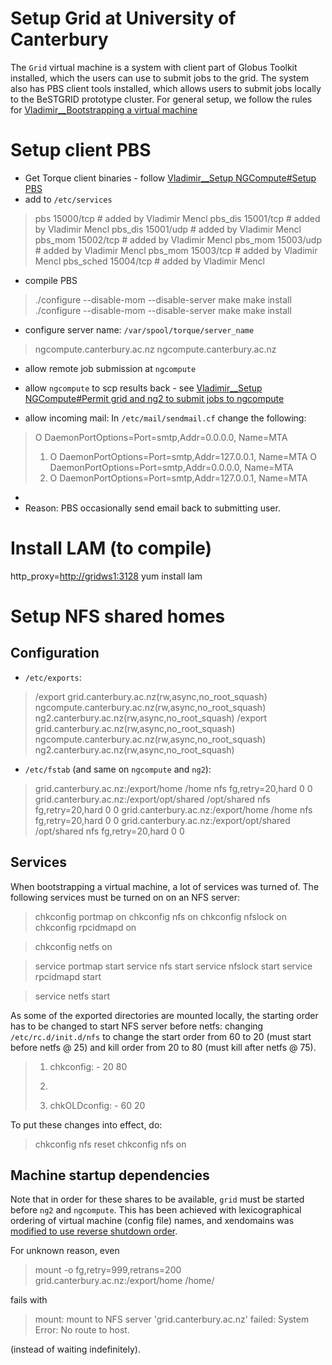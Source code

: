 # Setup Grid at University of Canterbury

The `Grid` virtual machine is a system with client part of Globus Toolkit installed, which the users can use to submit jobs to the grid.  The system also has PBS client tools installed, which allows users to submit jobs locally to the BeSTGRID prototype cluster.  For general setup, we follow the rules for [Vladimir__Bootstrapping a virtual machine](https://reannz.atlassian.net/wiki/pages/createpage.action?spaceKey=BeSTGRID&title=Vladimir__Bootstrapping%20a%20virtual%20machine&linkCreation=true&fromPageId=3816950580)

# Setup client PBS

- Get Torque client binaries - follow [Vladimir__Setup NGCompute#Setup PBS](https://reannz.atlassian.net/wiki/pages/createpage.action?spaceKey=BeSTGRID&title=Vladimir__Setup%20NGCompute&linkCreation=true&fromPageId=3816950580)
- add to `/etc/services`

>   pbs             15000/tcp       # added by Vladimir Mencl
>   pbs_dis         15001/tcp       # added by Vladimir Mencl
>   pbs_dis         15001/udp       # added by Vladimir Mencl
>   pbs_mom         15002/tcp       # added by Vladimir Mencl
>   pbs_mom         15003/udp       # added by Vladimir Mencl
>   pbs_mom         15003/tcp       # added by Vladimir Mencl
>   pbs_sched       15004/tcp       # added by Vladimir Mencl

- compile PBS


>   ./configure --disable-mom --disable-server
>   make
>   make install
>   ./configure --disable-mom --disable-server
>   make
>   make install

- configure server name: `/var/spool/torque/server_name`


>   ngcompute.canterbury.ac.nz
>   ngcompute.canterbury.ac.nz

- allow remote job submission at `ngcompute`

- allow `ngcompute` to scp results back - see [Vladimir__Setup NGCompute#Permit grid and ng2 to submit jobs to ngcompute](https://reannz.atlassian.net/wiki/pages/createpage.action?spaceKey=BeSTGRID&title=Vladimir__Setup%20NGCompute&linkCreation=true&fromPageId=3816950580)

- allow incoming mail: In `/etc/mail/sendmail.cf` change the following:


>  O DaemonPortOptions=Port=smtp,Addr=0.0.0.0, Name=MTA
> 1. O DaemonPortOptions=Port=smtp,Addr=127.0.0.1, Name=MTA
>  O DaemonPortOptions=Port=smtp,Addr=0.0.0.0, Name=MTA
> 1. O DaemonPortOptions=Port=smtp,Addr=127.0.0.1, Name=MTA

- 
- Reason: PBS occasionally send email back to submitting user.

# Install LAM (to compile)

http_proxy=[http://gridws1:3128](http://gridws1:3128) yum install lam

# Setup NFS shared homes

## Configuration

- `/etc/exports`:


>   /export         grid.canterbury.ac.nz(rw,async,no_root_squash) ngcompute.canterbury.ac.nz(rw,async,no_root_squash) ng2.canterbury.ac.nz(rw,async,no_root_squash)
>   /export         grid.canterbury.ac.nz(rw,async,no_root_squash) ngcompute.canterbury.ac.nz(rw,async,no_root_squash) ng2.canterbury.ac.nz(rw,async,no_root_squash)

- `/etc/fstab` (and same on `ngcompute` and `ng2`):


>   grid.canterbury.ac.nz:/export/home      /home   nfs     fg,retry=20,hard 0       0
>   grid.canterbury.ac.nz:/export/opt/shared        /opt/shared     nfs     fg,retry=20,hard        0       0
>   grid.canterbury.ac.nz:/export/home      /home   nfs     fg,retry=20,hard 0       0
>   grid.canterbury.ac.nz:/export/opt/shared        /opt/shared     nfs     fg,retry=20,hard        0       0

## Services

When bootstrapping a virtual machine, a lot of services was turned of.  The following services must be turned on on an NFS server:

>  chkconfig portmap on
>  chkconfig nfs on
>  chkconfig nfslock on
>  chkconfig rpcidmapd on

>  chkconfig netfs on

>  service portmap start
>  service nfs start
>  service nfslock start
>  service rpcidmapd start

>  service netfs start

As some of the exported directories are mounted locally, the starting order has to be changed to start NFS server before netfs: changing `/etc/rc.d/init.d/nfs` to change the start order from 60 to 20 (must start before netfs @ 25) and kill order from 20 to 80 (must kill after netfs @ 75).

> 1. chkconfig: - 20 80
> 	
> 1. 
> 1. chkOLDconfig: - 60 20

To put these changes into effect, do:

>  chkconfig nfs reset
>  chkconfig nfs on

## Machine startup dependencies

Note that in order for these shares to be available, `grid` must be started before `ng2` and `ngcompute`.  This has been achieved with lexicographical ordering of virtual machine (config file) names, and xendomains was [modified to use reverse shutdown order](https://reannz.atlassian.net/wiki/pages/createpage.action?spaceKey=BeSTGRID&title=Vladimir__Setup%20XenHost&linkCreation=true&fromPageId=3816950580).

For unknown reason, even 

>   mount -o fg,retry=999,retrans=200 grid.canterbury.ac.nz:/export/home /home/

fails with

>   mount: mount to NFS server 'grid.canterbury.ac.nz' failed: System Error: No route to host.

(instead of waiting indefinitely).
